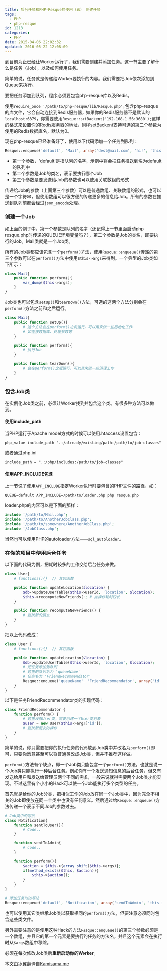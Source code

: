 ```yaml
---
title: 后台任务和PHP-Resque的使用（五） 创建任务
tags:
  - PHP
  - php-resque
id: 1213
categories:
  - PHP
date: 2015-04-06 22:02:32
updated: 2016-05-22 12:08:09
---
```


到目前为止已经让Worker运行了，我们需要创建并添加任务。这一节主要了解什么是任务（Job），以及如何使用任务。

简单的说，任务就是传递给Worker要执行的内容。我们需要把Job依次添加到Queue来执行。

要把任务添加到队列，程序必须要包含php-resque库以及Redis。

使用`require_once '/path/to/php-resque/lib/Resque.php';`包含php-resque的库文件，它会自动连接到Redis服务器，如果你的Redis服务器不是默认的`localhost:6379`，你需要使用`Resque::setBackent('192.168.1.56:3680');`这样的格式来设置你的Redis服务器的地址，同样setBackent支持可选的第二个参数为使用的Redis数据库名，默认为0。

现在php-resque已经准备好了，使用以下代码添加一个任务到队列：

```php
Resque::enqueue('default', 'Mail', array('dest@mail.com', 'hi!', 'this is a test content'));
```

*   第一个参数，'default'是指队列的名字，示例中将会把任务推送到名为default的队列中
*   第二个参数是Job的类名，表示要执行哪个Job
*   第三个参数是要发送给Job的参数也可以使用关联数组的形式

传递给Job的参数（上面第三个参数）可以是普通数组、关联数组的形式，也可以是一个字符串，但使用数组可以很方便的传递更多的信息给Job。所有的参数在推送到队列前都会经过`json_encode`处理。

### 创建一个Job

如上面的例子中，第一个参数是队列的名字（还记得上一节里面启动php resque.php时传递的QUEUE环境变量吗？），第二个参数是Job的类名，即要执行的Job。Mail类就是一个Job类。

所有的Job类都应该包含一个`perform()`方法，使用`Resque::enqueue()`传递的第三个参数可以在`perform()`方法中使用`$this->args`来得到。一个典型的Job类如下所示：

```php
class Mail{
	public function perform(){
		var_dump($this->args);
	}
}
```

Job类也可以包含`setUp()`和`tearDown()`方法，可选的这两个方法分别会在`perform()`方法之前和之后运行。

```php
class Mail{
	public function setUp(){
		# 这个方法会在perform()之前运行，可以用来做一些初始化工作
		# 如连接数据库、处理参数等
	}

	public function perform(){
		# 执行Job
	}

	public function tearDown(){
		# 会在perform()之后运行，可以用来做一些清理工作
	}
}
```

### 包含Job类

在实例化Job类之前，必须让Worker找到并包含这个类。有很多种方法可以做到。

#### 使用include_path

当PHP运行于Apache model方式的时候可以使用.htaccess设置包含：

```
php_value include_path ".:/already/existing/path:/path/to/job-classes"
```

或者通过php.ini

```
include_path = ".:/php/includes:/path/to/job-classes"
```

#### 使用APP_INCLUDE包含

上一节说了使用`APP_INCLUDE`指定Worker执行时要包含的PHP文件的路径，如：

```
QUEUE=default APP_INCLUDE=/path/to/loader.php php resque.php
```

loader.php的内容可以是下面的那样：

```php
include '/path/to/Mail.php';
include '/path/to/AnotherJobClass.php';
include '/path/to/somewhere/AnotherJobClass.php';
include '/JobClass.php';
```

当然也可以使用PHP的autoloader方法——`sql_autoloader`。

### 在你的项目中使用后台任务

以下面的代码为例，把耗时较多的工作交给后台任务来做。

```php
class User{
    # functions(){}  // 其它函数

    public function updateLocation($location) {
        $db->updateUserTable($this->userId, 'location', $location);
        $this->recomputeNewFriends(); # 此操作耗时较长
    }

    public function recomputeNewFriends() {
        # 查找新的朋友
    }
}
```

把以上代码改成：

```php
class User {
    # functions(){}  // 其它函数

    public function updateLocation($location) {
        $db->updateUserTable($this->userId, 'location', $location);
        # 把任务添加到队列
        # 这里的队列名为 'queueName'
        # 任务名为 'FriendRecommendator'
        Resque::enqueue('queueName', 'FriendRecommendator', array('id' => $this->userId));
    }
}
```

以下是任务FriendRecommendator类的实现代码：

```php
class FriendRecommendator {
    function perform() {
        # 这里没有User类，需要创建一个User类对象
        $user = new User($this->args['id']);
        # 查找新朋友的操作
    }
}
```

简单的说，你只需要把你的执行任务的代码放到Job类中并改名为`perform()`即可，只要你愿意甚至可以将普通类改成Job类，但并不推荐这样做。

`perform()`方法有个缺点，即一个Job类只能包含一个`perform()`方法，也就是说一个Job类只能执行一种后台任务。例如你有一个发送通知信息的后台任务，但又有发送给用户和发送给管理员两个不同的需求，一般来说就得需要两个Job类才能实现。不过这里有个小小的Hack可以使一个Job能执行多个类型的任务。

首先就是给你的Job分类，把相似工作的Job放在同一个Job类中，因为完全不相关的Job即使放在同一个类中也没有任何意义。然后通过给`Resque::enqueue()`方法传递一个表示不同Job的参数过去。

```php
# Job类中的写法
class Notification{
	function sentToUser(){
		# Code..
	}

	function sentToAdmin{
		# code..
	}

	function perform(){
		$action = $this->{array_shift($this->args)};
		if(method_exists($this, $action)){
			$this->$action();
		}
	}
}

# 添加任务时的写法
Resque::enqueue('default', 'Notification', array('sendToAdmin', 'this is content'));
```

也可以使用其它类继承Job类以获取相同的`perform()`方法，但要注意必须同时包含这些类文件。

另外需要注意的是使用这种Hack的方法`Resque::enqueue()`的第三个参数必须是一个数组，并且它的第一个元素是要执行的任务的方法名，并且这个元素会在执行时从`$args`数组中移除。

必须在每次修改Job类后**重新启动你的Worker**。

本文由冰翼翻译自[Kamisama.me](http://www.kamisama.me/2012/10/13/background-jobs-with-php-and-resque-part-5-creating-jobs)
